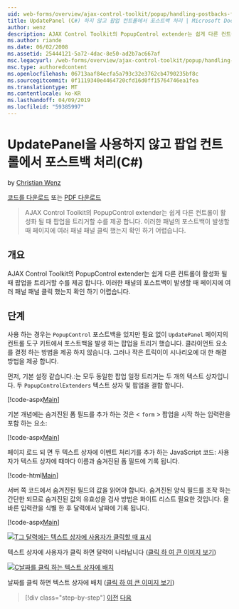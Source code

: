 ```yaml
---
uid: web-forms/overview/ajax-control-toolkit/popup/handling-postbacks-from-a-popup-control-without-an-updatepanel-cs
title: UpdatePanel (C#) 하지 않고 팝업 컨트롤에서 포스트백 처리 | Microsoft Docs
author: wenz
description: AJAX Control Toolkit의 PopupControl extender는 쉽게 다른 컨트롤이 활성화 될 때 팝업을 트리거할 수를 제공 합니다. Su에서 포스트백을 발생 하면...
ms.author: riande
ms.date: 06/02/2008
ms.assetid: 25444121-5a72-4dac-8e50-ad2b7ac667af
msc.legacyurl: /web-forms/overview/ajax-control-toolkit/popup/handling-postbacks-from-a-popup-control-without-an-updatepanel-cs
msc.type: authoredcontent
ms.openlocfilehash: 06713aaf84ecfa5a793c32e3762cb4790235bf8c
ms.sourcegitcommit: 0f1119340e4464720cfd16d0ff15764746ea1fea
ms.translationtype: MT
ms.contentlocale: ko-KR
ms.lasthandoff: 04/09/2019
ms.locfileid: "59385997"
---
```

# <a name="handling-postbacks-from-a-popup-control-without-an-updatepanel-c"></a>UpdatePanel을 사용하지 않고 팝업 컨트롤에서 포스트백 처리(C#)

by [Christian Wenz](https://github.com/wenz)

[코드를 다운로드](http://download.microsoft.com/download/9/3/f/93f8daea-bebd-4821-833b-95205389c7d0/PopupControl3.cs.zip) 또는 [PDF 다운로드](http://download.microsoft.com/download/2/d/c/2dc10e34-6983-41d4-9c08-f78f5387d32b/popupcontrol3CS.pdf)

> AJAX Control Toolkit의 PopupControl extender는 쉽게 다른 컨트롤이 활성화 될 때 팝업을 트리거할 수를 제공 합니다. 이러한 패널의 포스트백이 발생할 때 페이지에 여러 패널 패널 클릭 했는지 확인 하기 어렵습니다.


## <a name="overview"></a>개요

AJAX Control Toolkit의 PopupControl extender는 쉽게 다른 컨트롤이 활성화 될 때 팝업을 트리거할 수를 제공 합니다. 이러한 패널의 포스트백이 발생할 때 페이지에 여러 패널 패널 클릭 했는지 확인 하기 어렵습니다.

## <a name="steps"></a>단계

사용 하는 경우는 `PopupControl` 포스트백을 있지만 필요 없이 `UpdatePanel` 페이지의 컨트롤 도구 키트에서 포스트백을 발생 하는 팝업을 트리거 했습니다. 클라이언트 요소를 결정 하는 방법을 제공 하지 않습니다. 그러나 작은 트릭이이 시나리오에 대 한 해결 방법을 제공 합니다.

먼저, 기본 설정 같습니다.:는 모두 동일한 팝업 일정 트리거는 두 개의 텍스트 상자입니다. 두 `PopupControlExtenders` 텍스트 상자 및 팝업을 결합 합니다.

[!code-aspx[Main](handling-postbacks-from-a-popup-control-without-an-updatepanel-cs/samples/sample1.aspx)]

기본 개념에는 숨겨진된 폼 필드를 추가 하는 것은 &lt; `form` &gt; 팝업을 시작 하는 입력란을 포함 하는 요소:

[!code-aspx[Main](handling-postbacks-from-a-popup-control-without-an-updatepanel-cs/samples/sample2.aspx)]

페이지 로드 되 면 두 텍스트 상자에 이벤트 처리기를 추가 하는 JavaScript 코드: 사용자가 텍스트 상자에 때마다 이름과 숨겨진된 폼 필드에 기록 됩니다.

[!code-html[Main](handling-postbacks-from-a-popup-control-without-an-updatepanel-cs/samples/sample3.html)]

서버 쪽 코드에서 숨겨진된 필드의 값을 읽어야 합니다. 숨겨진된 양식 필드를 조작 하는 간단한 되므로 숨겨진된 값의 유효성을 검사 방법은 화이트 리스트 필요한 것입니다. 올바른 입력란을 식별 한 후 달력에서 날짜에 기록 됩니다.

[!code-aspx[Main](handling-postbacks-from-a-popup-control-without-an-updatepanel-cs/samples/sample4.aspx)]


[![T그 달력에는 텍스트 상자에 사용자가 클릭할 때 표시](handling-postbacks-from-a-popup-control-without-an-updatepanel-cs/_static/image2.png)](handling-postbacks-from-a-popup-control-without-an-updatepanel-cs/_static/image1.png)

텍스트 상자에 사용자가 클릭 하면 달력이 나타납니다 ([클릭 하 여 큰 이미지 보기](handling-postbacks-from-a-popup-control-without-an-updatepanel-cs/_static/image3.png))


[![C날짜를 클릭 하는 텍스트 상자에 배치](handling-postbacks-from-a-popup-control-without-an-updatepanel-cs/_static/image5.png)](handling-postbacks-from-a-popup-control-without-an-updatepanel-cs/_static/image4.png)

날짜를 클릭 하면 텍스트 상자에 배치 ([클릭 하 여 큰 이미지 보기](handling-postbacks-from-a-popup-control-without-an-updatepanel-cs/_static/image6.png))

> [!div class="step-by-step"]
> [이전](handling-postbacks-from-a-popup-control-with-an-updatepanel-cs.md)
> [다음](using-multiple-popup-controls-vb.md)
